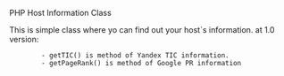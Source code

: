 PHP Host Information Class

This is simple class where yo can find out your host`s information. 
		at 1.0 version:
		
			- getTIC() is method of Yandex TIC information.
			- getPageRank() is method of Google PR information
			
			